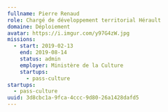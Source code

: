 ```yaml
---
fullname: Pierre Renaud
role: Chargé de développement territorial Hérault
domaine: Déploiement
avatar: https://i.imgur.com/y97G4zW.jpg
missions:
  - start: 2019-02-13
    end: 2019-08-14
    status: admin
    employer: Ministère de la Culture
    startups:
      - pass-culture
startups:
  - pass-culture
uuid: 3d8cbc1a-9fca-4ccc-9d80-26a1428dafd5
---
```

